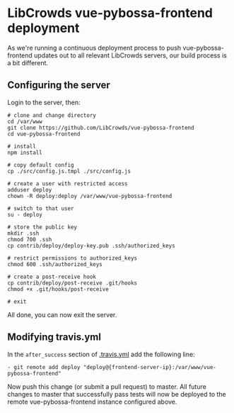 # LibCrowds vue-pybossa-frontend deployment

As we're running a continuous deployment process to push vue-pybossa-frontend
updates out to all relevant LibCrowds servers, our build process is a bit
different.

## Configuring the server

Login to the server, then:

```
# clone and change directory
cd /var/www
git clone https://github.com/LibCrowds/vue-pybossa-frontend
cd vue-pybossa-frontend

# install
npm install

# copy default config
cp ./src/config.js.tmpl ./src/config.js

# create a user with restricted access
adduser deploy
chown -R deploy:deploy /var/www/vue-pybossa-frontend

# switch to that user
su - deploy

# store the public key
mkdir .ssh
chmod 700 .ssh
cp contrib/deploy/deploy-key.pub .ssh/authorized_keys

# restrict permissions to authorized_keys
chmod 600 .ssh/authorized_keys

# create a post-receive hook
cp contrib/deploy/post-receive .git/hooks
chmod +x .git/hooks/post-receive

# exit
```

All done, you can now exit the server.


## Modifying travis.yml

In the `after_success` section of [.travis.yml](.travis.yml) add the following line:

```
- git remote add deploy "deploy@{frontend-server-ip}:/var/www/vue-pybossa-frontend"
```

Now push this change (or submit a pull request) to master. All future changes to
master that successfully pass tests will now be deployed to the remote
vue-pybossa-frontend instance configured above.
